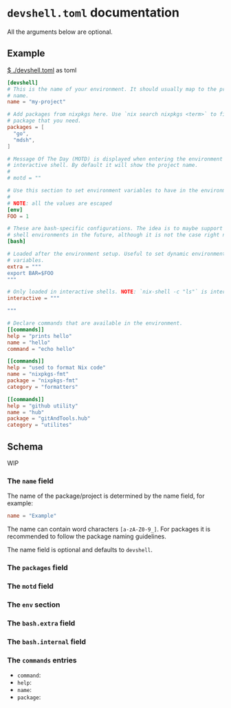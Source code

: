 # `devshell.toml` documentation

All the arguments below are optional.

## Example

[$ ./devshell.toml](./devshell.toml) as toml
```toml
[devshell]
# This is the name of your environment. It should usually map to the project
# name.
name = "my-project"

# Add packages from nixpkgs here. Use `nix search nixpkgs <term>` to find the
# package that you need.
packages = [
  "go",
  "mdsh",
]

# Message Of The Day (MOTD) is displayed when entering the environment with an
# interactive shell. By default it will show the project name.
#
# motd = ""

# Use this section to set environment variables to have in the environment.
#
# NOTE: all the values are escaped
[env]
FOO = 1

# These are bash-specific configurations. The idea is to maybe support other
# shell environments in the future, although it is not the case right now.
[bash]

# Loaded after the environment setup. Useful to set dynamic environment
# variables.
extra = """
export BAR=$FOO
"""

# Only loaded in interactive shells. NOTE: `nix-shell -c "ls"` is interactive
interactive = """

"""

# Declare commands that are available in the environment.
[[commands]]
help = "prints hello"
name = "hello"
command = "echo hello"

[[commands]]
help = "used to format Nix code"
name = "nixpkgs-fmt"
package = "nixpkgs-fmt"
category = "formatters"

[[commands]]
help = "github utility"
name = "hub"
package = "gitAndTools.hub"
category = "utilites"
```

## Schema

WIP

### The `name` field

The name of the package/project is determined by the name field, for example:

```toml
name = "Example"
```

The name can contain word characters `[a-zA-Z0-9_]`. For packages it is
recommended to follow the package naming guidelines.

The name field is optional and defaults to `devshell`.

### The `packages` field

### The `motd` field

### The `env` section

### The `bash.extra` field

### The `bash.internal` field

### The `commands` entries

* `command`:
* `help`:
* `name`:
* `package`:

